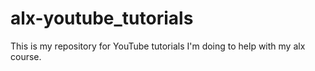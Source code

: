 # alx-youtube_tutorials
This is my repository for YouTube tutorials I'm doing to help with my alx course.

